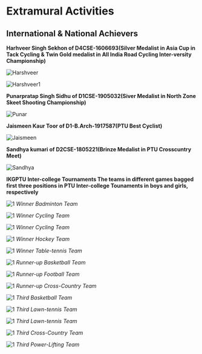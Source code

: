 # Extramural Activities
## International & National Achievers  


**Harhveer Singh Sekhon of D4CSE-1606693(Silver Medalist in Asia Cup in Tack Cycling & Twin Gold medalist in All India Road Cycling Inter-versity Championship)**  

![Harshveer](Images/Star/1.jpg)  

![Harshveer1](Images/Star/2.jpg)

**Punarpratap Singh Sidhu of D1CSE-1905032(Siver Medalist in North Zone Skeet Shooting Championship)**  

![Punar](Images/Star/3.jpg)  

**Jaismeen Kaur Toor of D1-B.Arch-1917587(PTU Best Cyclist)**  

![Jaismeen](Images/Star/4.jpg)

**Sandhya kumari of D2CSE-1805221(Brinze Medalist in PTU Crosscuntry Meet)**

![Sandhya](Images/Star/5.JPG)


**IKGPTU Inter-college Tournaments
The teams in different games bagged first three positions in PTU Inter-college Tounaments in boys and girls, respectively**

![1](Images/Teams/1-1st.jpg)
*Winner Badminton Team*

![1](Images/Teams/2-1st.jpg)
*Winner Cycling Team*

![1](Images/Teams/3-1st.jpeg)
*Winner Cycling Team*

![1](Images/Teams/4-1st.jpg)
*Winner Hockey Team*

![1](Images/Teams/5-1st.jpg)
*Winner Table-tennis Team*

![1](Images/Teams/6-2nd.jpeg)
*Runner-up Basketball Team*

![1](Images/Teams/7-2nd.jpg)
*Runner-up Football Team*

![1](Images/Teams/8-2nd.jpg)
*Runner-up Cross-Country Team*

![1](Images/Teams/9-3rd.jpeg)
*Third Basketball Team*

![1](Images/Teams/10-3rd.jpg)
*Third Lawn-tennis Team*

![1](Images/Teams/11-3rd.jpg)
*Third Lawn-tennis Team*

![1](Images/Teams/12-3rd.jpg)
*Third Cross-Country Team*

![1](Images/Teams/13-3rd.jpg)
*Third Power-Lifting Team*
